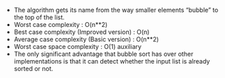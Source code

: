 - The algorithm gets its name from the way smaller elements “bubble” to the top of the list.
- Worst case complexity : O(n**2)
- Best case complexity (Improved version) : O(n)
- Average case complexity (Basic version) : O(n**2)
- Worst case space complexity : O(1) auxiliary
- The only significant advantage that bubble sort has over other implementations is that it can detect whether the input list is already sorted or not.
